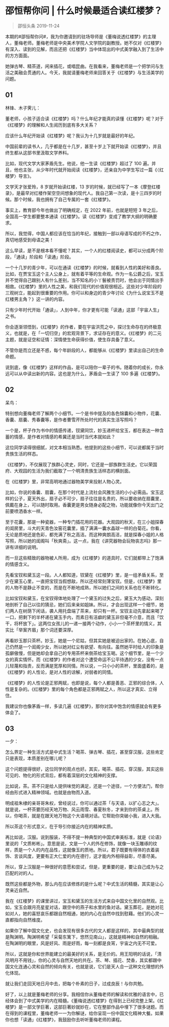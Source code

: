 # 邵恒帮你问 | 什么时候最适合读红楼梦？
> 邵恒头条
2019-11-24

本期的#邵恒帮你问#，我为你邀请到的驻场导师是《董梅说透红楼梦》的主理人，董梅老师。董梅老师是中央美术学院人文学院的副教授。她不仅对《红楼梦》有深入、读到的见解，而且还把《红楼梦》当中体现出的中式美学融入到了生活中的方方面面。

她弹古琴、精茶道，闲来插花，或唱昆曲。在我看来，董梅老师是一个把学问与生活之美融会贯通的人。今天，我就请董梅老师来回答关于《红楼梦》与生活美学的问题。

## 01

林锋、木子霁儿：

董老师，小孩子适合读《红楼梦》吗？什么年纪才能真的读懂《红楼梦》呢？对于《红楼梦》的理解和人生阅历到底有多大关系？

应该什么年纪开始读《红楼梦》呢？我认为十几岁就是最好的年纪。

中国前辈的读书人，几乎都是在十几岁，甚至十岁上下就开始读《红楼梦》，并且终生都从这部书里汲取文学养料。

比如，现代文学大家茅盾先生。他说，他一生读《红楼梦》超过了 100 遍。并且，他也主张，从少年时代就开始阅读《红楼梦》，还亲自为中学生写过一篇《〈红楼梦〉导言》。

文学天才张爱玲，8 岁就开始读红楼，13 岁的时候，就已经写了一本《摩登红楼录》，是最早对红楼作架空空间想象的现代人。我自己第一次读，是十三四岁的时候。那个时候，我也拥有了自己专属的一套《红楼梦》。

事实上，教育部今年也做出了明确规定，在 2022 年前，也就是短短 3 年之后，全国高一学生都要整本通读《红楼梦》。读《红楼梦》变成了教学大纲的明确要求。

所以，我觉得，中国人都应该在恰当的年纪，接触到一部以母语写成的不朽之作，真切地感受到母语之美！

这么早读，是不是根本看不懂呢？其实，一个人的红楼阅读史，都可以分成两个阶段，「通读」阶段和「读通」阶段。

一个十几岁的青少年，可以在通读《红楼梦》的时候，就看到人性的美好和善良。比如，在贾宝玉这个主人公身上，就有着平等的生命观。作为一名公爵之后，宝玉并不觉得自己跟别人有什么差别，当不知名的小丫鬟被责罚时，他会出于同情出手相救。《红楼梦》里的人性之美，和我们现代的价值观很相近。这些对少年阶段的三观树立，能起到很重要的作用。你可以和身边的青少年讨论《为什么说宝玉不是红楼男主角？》这一讲的内容。

只有少年时代开始「通读」，人到中年，你才更有可能「读通」这部「宇宙人生」之书。

你会逐渐领悟到，《红楼梦》的作者，要在宇宙洪荒之中，探讨生命存在的终极意义，也就是，在「一切归空」的宏观背景下，求证存在的意义。《红楼梦》的二元主题，就是证空和证情：深情使生命获得价值，使生存具备了意义。

不管你是而立还是不惑，每个年龄段的人，都能够从《红楼梦》里读出自己的生命命题。

说到底，像《红楼梦》这样的作品，是可以陪你一辈子的书。随着你的成长，你永远可以从中读出新的内容。这也是为什么，茅盾会一生读了 100 多遍《红楼梦》。

## 02

呆鸟：

特别想向董梅老师了解两个小细节。一个是书中提及的各色锦囊和小物件，花囊、香囊、扇囊、秀春囊等，是作者曹雪芹所处时代的真实生活写照吗？

一个是，杯子作为书中的情感传递，钗黛同饮，妙玉递杯给宝玉，都在表达一种含蓄的情感，是作者对情感的希冀还是当时当代本就如此？ 

这位同学读得很细腻，对文本相当熟悉。他提到的这些小细节，可以说都属于当时贵族生活的样态。

《红楼梦》，不仅展现了族群心灵史，同时，它还是一部族群生活史。它以荣国府、大观园的生活为我们截取了一个明清贵族生活样态的横剖面。

在《红楼梦》里，非常高明地通过器物美学来投射人物心灵。

比如，你说的香囊、扇囊，在那个时代是上流社会风雅生活的小小必需品。宝玉这样的公子，夏天外出，扇子必不可少，扇子往往是名贵的，所以要收纳在扇囊里，佩戴在身上，可以随时取用。香囊更是男女随身必配之物，功能就像你今天出门之前要喷洒香水一样。

至于花囊，那是一种瓷器，一种专门插花用的花器。大观园的秋天，在三小姐探春的闺房里，斗大的天青色汝窑花囊里，插了满满一囊水晶球一样的白菊花。你看，无论是质地还是色彩，都充满了秋之高洁。而这种爽朗高洁，就是探春小姐的人格写照，所以她的闺阁叫「秋爽斋」。这一点，我在《讲究器物会玩物丧志吗》那一讲有详细的说明。

而一旦这些精致的器物被人所用，成为《红楼梦》的道具时，它们就都带上了饱满的情感含义。

先看宝钗和黛玉这一段。人人都知道，钗黛在《红楼梦》里，是一组矛盾关系，至少在黛玉心里，一直把宝钗当假想敌，所以还经常刻薄宝钗。但是，《红楼梦》里的人物不是静止不变的，而是在不断地成熟，所以她们之间的关系也在不断转化。

比如宝钗和黛玉，在宝钗得体地处理了一个黛玉的过失之后，黛玉大为感动，深刻地剖析了自己以往的猜忌，她们后来亲如姐妹。所以，才会出现这样一个细节，她们两人在树荫下闲话，袭人用托盘端了茶来，却只有一杯。宝钗主动先拿起来喝了一口，把剩下的半杯递在黛玉手内，而素日有洁癖的黛玉非但毫不介意，而且「饮干，将杯放下」。这两位女孩儿的一递一接两个动作，小小一个茶杯里的情义，其实比「举案齐眉」那个词还要深厚。

再看妙玉那只茶杯。妙玉，她是一个尼姑，但其实她是被迫出家的。在她心底，自己仍然是一个闺阁少女，所以她对红尘有欲望、有向往。虽然她平时给人的印象是孤僻傲慢，但是她却会拿自己的专用茶杯来倒茶给宝玉喝。这个细节里，是一个少女的真实情怀。而《红楼梦》的作者对这个遭受命运不公平待遇的少女，没有一点儿轻蔑和指责，反而满是宽厚和同情。所以说，一只小小的茶杯，里面盛着的，是《红楼梦》的人性论，是对人性的谅解，对弱者的同情。

《红楼梦》的人性论是正邪两赋，也即是说，每个人都是善恶、正邪的综合体，人性是复杂的。《红楼梦》里的每个角色都是正邪两赋之人，所以这才真实、立得住。

我建议你也像茅盾一样，多读几遍《红楼梦》，那你对其中饱含的情感就会有更多体会了。

## 03

一夕：

怎么界定一种生活方式是中式生活？喝茶、弹古琴、插花，甚至穿汉服，这些肯定只是表现，本质差别在哪儿呢？ 

这个问题提得很好，这位同学的观点也好。其实，喝茶、插花、穿汉服，其实这些可见的、物化的形式背后，都有着深层的文化精神的支撑。

比如说，茶。茶不只是给人提供味觉的满足，还是一个途径，一个方便法门，帮你经由形式进入精神领域。也就是由物而入道。

明成祖朱棣的亲哥哥朱权，曾经说过，你可以通过茶「与天语，以扩心志之大」。就是说，一杯茶要历经天地万物、风云雨雪、春夏秋冬，才来到你的茶桌上。所以，你喝茶，就是在跟天地万物这个大语境对话。它帮助你突破小我，进入大我。

所以茶这个形式意义，在于导引你接近内在的精神实质。

再比如说，汉服。说到服装，不得不提一种典型的中国式审美标准，就是《论语》里说的「文质彬彬」。意思是说，文是一个人的外在修饰，就像一块玉雕琢的纹样，质是一个人的内在品性，这就像玉的质地。所以，君子既要有得体的衣着装饰、言谈风度，更要有正大仁爱的内在德行，这才能内外相得益彰，尽善尽美。

所以，穿上汉服是一种很好的意愿和尝试，但是，更重要的是，要让自己成为与之匹配的对的人。

既然这些都是外物，那么内在应该修炼的是什么呢？中式生活的精髓，其实是让心灵亲近自然。

我在《红楼梦》的课里讲过，宝玉和黛玉的生活方式来自中国文化里的自然观。比如，宝玉会跟月亮星星对话，跟空中的燕子和水里的鱼对话。黛玉葬花，是她对花如对人，她的喜怒哀乐都跟自然相通，她的内心在自然中找到慰藉。他们的心灵一直都指向自然维度。

如果你了解中国文化史，也会发现有很多古代的文人都是这样的，其中最典型的就是陶渊明。陶渊明希望「采菊东篱下，悠然见南山」，这就是精神和自然的相融。在陶渊明的眼里，风是好风、雨是好雨，每一刻都是良宵，宇宙之内无不可爱。

所以，这就是你和世界能建立的最美好的关系，是无价的。用王阳明的话说，「清风明月不用钱」，你的心灵与自然天地的共在。茶、琴、插花、焚香，其实都跟中国文化连通心灵和自然的倾向有关，也就是说，它们是天人合一这种文化理想的外化体现。

就让我们走回天地日月中去，把每个朴素的日子，过成良辰！与你共勉。

好了，以上就是董梅老师的分享。我相信你从董梅老师的解读和优雅的语言中，已经体会到了中式美学的内在精髓。《董梅说透红楼梦》在得到上已经完整上架。《红楼梦》是一部文学巨著，这部巨著妙就妙在，它在整部作品中埋下了很多谜题。而在得到的课程里，董梅老师一一为你解谜，给你呈现一份中国文化精神大餐。如果你也想「读通」《红楼梦》，我鼓励你去听听董梅老师的课程。
